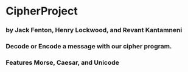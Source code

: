 # CipherProject
### by Jack Fenton, Henry Lockwood, and Revant Kantamneni
### Decode or Encode a message with our cipher program.
### Features Morse, Caesar, and Unicode
